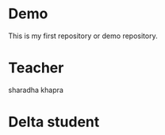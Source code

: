 # Demo
This is my first repository or demo repository. 


# Teacher 
sharadha khapra

# Delta student